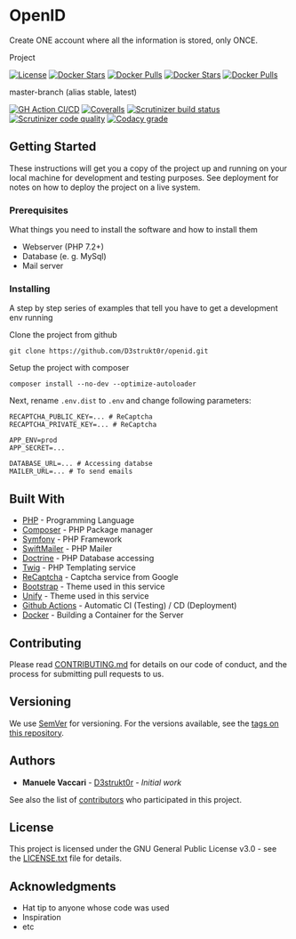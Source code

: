 # OpenID

Create ONE account where all the information is stored, only ONCE.

Project

[![License](https://img.shields.io/github/license/D3strukt0r/openid)][license]
[![Docker Stars](https://img.shields.io/docker/stars/d3strukt0r/openid-api-nginx.svg?label=docker%20stars%20(nginx))][docker-nginx]
[![Docker Pulls](https://img.shields.io/docker/pulls/d3strukt0r/openid-api-nginx.svg?label=docker%20pulls%20(nginx))][docker-nginx]
[![Docker Stars](https://img.shields.io/docker/stars/d3strukt0r/openid-api-php.svg?label=docker%20stars%20(php))][docker-php]
[![Docker Pulls](https://img.shields.io/docker/pulls/d3strukt0r/openid-api-php.svg?label=docker%20pulls%20(php))][docker-php]

master-branch (alias stable, latest)

[![GH Action CI/CD](https://github.com/D3strukt0r/openid/workflows/CI/CD/badge.svg?branch=master)][gh-action]
[![Coveralls](https://img.shields.io/coveralls/github/D3strukt0r/openid/master)][coveralls]
[![Scrutinizer build status](https://img.shields.io/scrutinizer/build/g/D3strukt0r/openid/master?label=scrutinizer%20build)][scrutinizer]
[![Scrutinizer code quality](https://img.shields.io/scrutinizer/quality/g/D3strukt0r/openid/master?label=scrutinizer%20code%20quality)][scrutinizer]
[![Codacy grade](https://img.shields.io/codacy/grade/6cb0a9563bc9441b937d5246c895a082/master?label=codacy%20code%20quality)][codacy]

<!-- develop-branch (alias nightly) -->

## Getting Started

These instructions will get you a copy of the project up and running on your local machine for development and testing purposes. See deployment for notes on how to deploy the project on a live system.

### Prerequisites

What things you need to install the software and how to install them

-   Webserver (PHP 7.2+)
-   Database (e. g. MySql)
-   Mail server

### Installing

A step by step series of examples that tell you have to get a development env running

Clone the project from github

```shell
git clone https://github.com/D3strukt0r/openid.git
```

Setup the project with composer

```shell
composer install --no-dev --optimize-autoloader
```

Next, rename `.env.dist` to `.env` and change following parameters:

```shell
RECAPTCHA_PUBLIC_KEY=... # ReCaptcha
RECAPTCHA_PRIVATE_KEY=... # ReCaptcha

APP_ENV=prod
APP_SECRET=...

DATABASE_URL=... # Accessing databse
MAILER_URL=... # To send emails
```

## Built With

-   [PHP](https://www.php.net) - Programming Language
-   [Composer](https://getcomposer.org) - PHP Package manager
-   [Symfony](https://symfony.com) - PHP Framework
-   [SwiftMailer](https://swiftmailer.symfony.com) - PHP Mailer
-   [Doctrine](https://www.doctrine-project.org) - PHP Database accessing
-   [Twig](https://twig.symfony.com) - PHP Templating service
-   [ReCaptcha](https://www.google.com/recaptcha) - Captcha service from Google
-   [Bootstrap](https://getbootstrap.com) - Theme used in this service
-   [Unify](https://wrapbootstrap.com/theme/unify-responsive-website-template-WB0412697) - Theme used in this service
-   [Github Actions](https://github.com/features/actions) - Automatic CI (Testing) / CD (Deployment)
-   [Docker](https://www.docker.com) - Building a Container for the Server

## Contributing

Please read [CONTRIBUTING.md](CONTRIBUTING.md) for details on our code of conduct, and the process for submitting pull requests to us.

## Versioning

We use [SemVer](http://semver.org/) for versioning. For the versions available, see the [tags on this repository](https://github.com/D3strukt0r/openid/tags).

## Authors

-   **Manuele Vaccari** - [D3strukt0r](https://github.com/D3strukt0r) - _Initial work_

See also the list of [contributors](https://github.com/D3strukt0r/openid/contributors) who participated in this project.

## License

This project is licensed under the GNU General Public License v3.0 - see the [LICENSE.txt](LICENSE.txt) file for details.

## Acknowledgments

-   Hat tip to anyone whose code was used
-   Inspiration
-   etc

[license]: https://github.com/D3strukt0r/openid/blob/master/LICENSE.txt
[docker-nginx]: https://hub.docker.com/repository/docker/d3strukt0r/openid-api-nginx
[docker-php]: https://hub.docker.com/repository/docker/d3strukt0r/openid-api-php
[gh-action]: https://github.com/D3strukt0r/openid/actions
[coveralls]: https://coveralls.io/github/D3strukt0r/openid
[scrutinizer]: https://scrutinizer-ci.com/g/D3strukt0r/openid/
[codacy]: https://app.codacy.com/manual/D3strukt0r/openid/dashboard
